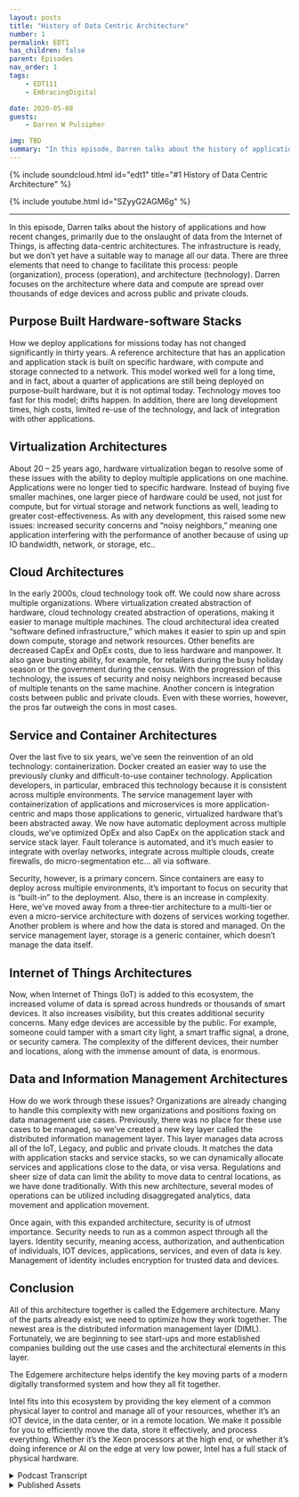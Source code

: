 ```yaml
---
layout: posts
title: "History of Data Centric Architecture"
number: 1
permalink: EDT1
has_children: false
parent: Episodes
nav_order: 1
tags:
    - EDT111
    - EmbracingDigital

date: 2020-05-08
guests:
    - Darren W Pulsipher

img: TBD
summary: "In this episode, Darren talks about the history of applications and how recent changes, primarily due to the onslaught of data from the Internet of Things, is affecting data-centric architectures. The infrastructure is ready, but we don%92t yet have a suitable way to manage all our data. There are three elements that need to change to facilitate this process: people (organization), process (operation), and architecture (technology). Darren focuses on the architecture where data and compute are spread over thousands of edge devices and across public and private clouds."
---
```


{% include soundcloud.html id="edt1" title="#1 History of Data Centric Architecture" %}

{% include youtube.html id="SZyyG2AGM6g" %}

---

In this episode, Darren talks about the history of applications and how recent changes, primarily due to the onslaught
of data from the Internet of Things, is affecting data-centric architectures. The infrastructure is ready, but we don’t
yet have a suitable way to manage all our data. There are three elements that need to change to facilitate this process:
people (organization), process (operation), and architecture (technology). Darren focuses on the architecture where data
and compute are spread over thousands of edge devices and across public and private clouds.

## Purpose Built Hardware-software Stacks

How we deploy applications for missions today has not changed significantly in thirty years. A reference architecture
that has an application and application stack is built on specific hardware, with compute and storage connected to a
network. This model worked well for a long time, and in fact, about a quarter of applications are still being deployed
on purpose-built hardware, but it is not optimal today. Technology moves too fast for this model; drifts happen. In
addition, there are long development times, high costs, limited re-use of the technology, and lack of integration with
other applications.

## Virtualization Architectures

About 20 – 25 years ago, hardware virtualization began to resolve some of these issues with the ability to deploy
multiple applications on one machine. Applications were no longer tied to specific hardware. Instead of buying five
smaller machines, one larger piece of hardware could be used, not just for compute, but for virtual storage and network
functions as well, leading to greater cost-effectiveness. As with any development, this raised some new issues:
increased security concerns and “noisy neighbors,” meaning one application interfering with the performance of another
because of using up IO bandwidth, network, or storage, etc..

## Cloud Architectures

In the early 2000s, cloud technology took off. We could now share across multiple organizations. Where virtualization
created abstraction of hardware, cloud technology created abstraction of operations, making it easier to manage multiple
machines. The cloud architectural idea created “software defined infrastructure,” which makes it easier to spin up and
spin down compute, storage and network resources. Other benefits are decreased CapEx and OpEx costs, due to less
hardware and manpower. It also gave bursting ability, for example, for retailers during the busy holiday season or the
government during the census. With the progression of this technology, the issues of security and noisy neighbors
increased because of multiple tenants on the same machine. Another concern is integration costs between public and
private clouds. Even with these worries, however, the pros far outweigh the cons in most cases.

## Service and Container Architectures

Over the last five to six years, we’ve seen the reinvention of an old technology: containerization. Docker created an
easier way to use the previously clunky and difficult-to-use container technology. Application developers, in
particular, embraced this technology because it is consistent across multiple environments. The service management layer
with containerization of applications and microservices is more application-centric and maps those applications to
generic, virtualized hardware that’s been abstracted away. We now have automatic deployment across multiple clouds,
we’ve optimized OpEx and also CapEx on the application stack and service stack layer. Fault tolerance is automated, and
it’s much easier to integrate with overlay networks, integrate across multiple clouds, create firewalls, do
micro-segmentation etc… all via software.

Security, however, is a primary concern. Since containers are easy to deploy across multiple environments, it’s
important to focus on security that is “built-in” to the deployment. Also, there is an increase in complexity. Here,
we’ve moved away from a three-tier architecture to a multi-tier or even a micro-service architecture with dozens of
services working together. Another problem is where and how the data is stored and managed. On the service management
layer, storage is a generic container, which doesn’t manage the data itself.

## Internet of Things Architectures

Now, when Internet of Things (IoT) is added to this ecosystem, the increased volume of data is spread across hundreds or
thousands of smart devices. It also increases visibility, but this creates additional security concerns. Many edge
devices are accessible by the public. For example, someone could tamper with a smart city light, a smart traffic signal,
a drone, or security camera. The complexity of the different devices, their number and locations, along with the immense
amount of data, is enormous.

## Data and Information Management Architectures

How do we work through these issues? Organizations are already changing to handle this complexity with new organizations
and positions foxing on data management use cases. Previously, there was no place for these use cases to be managed, so
we’ve created a new key layer called the distributed information management layer. This layer manages data across all of
the IoT, Legacy, and public and private clouds. It matches the data with application stacks and service stacks, so we
can dynamically allocate services and applications close to the data, or visa versa. Regulations and sheer size of data
can limit the ability to move data to central locations, as we have done traditionally. With this new architecture,
several modes of operations can be utilized including disaggregated analytics, data movement and application movement.

Once again, with this expanded architecture, security is of utmost importance. Security needs to run as a common aspect
through all the layers. Identity security, meaning access, authorization, and authentication of individuals, IOT
devices, applications, services, and even of data is key. Management of identity includes encryption for trusted data
and devices.

## Conclusion

All of this architecture together is called the Edgemere architecture. Many of the parts already exist; we need to
optimize how they work together. The newest area is the distributed information management layer (DIML). Fortunately, we
are beginning to see start-ups and more established companies building out the use cases and the architectural elements
in this layer.

The Edgemere architecture helps identify the key moving parts of a modern digitally transformed system and how they all
fit together.

Intel fits into this ecosystem by providing the key element of a common physical layer to control and manage all of your
resources, whether it’s an IOT device, in the data center, or in a remote location. We make it possible for you to
efficiently move the data, store it effectively, and process everything. Whether it’s the Xeon processors at the high
end, or whether it’s doing inference or AI on the edge at very low power, Intel has a full stack of physical hardware.



<details>
<summary> Podcast Transcript </summary>


</details>

<details>
<summary> Published Assets </summary>


</details>
